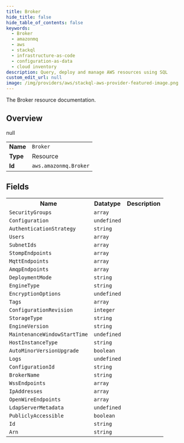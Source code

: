 ```yaml
---
title: Broker
hide_title: false
hide_table_of_contents: false
keywords:
  - Broker
  - amazonmq
  - aws
  - stackql
  - infrastructure-as-code
  - configuration-as-data
  - cloud inventory
description: Query, deploy and manage AWS resources using SQL
custom_edit_url: null
image: /img/providers/aws/stackql-aws-provider-featured-image.png
---
```

The Broker resource documentation.

## Overview
<table><tbody>
<tr><td><b>Name</b></td><td><code>Broker</code></td></tr>
<tr><td><b>Type</b></td><td>Resource</td></tr>
null
<tr><td><b>Id</b></td><td><code>aws.amazonmq.Broker</code></td></tr>
</tbody></table>

## Fields
<table><tbody>
<tr><th>Name</th><th>Datatype</th><th>Description</th></tr>
<tr><td><code>SecurityGroups</code></td><td><code>array</code></td><td></td></tr><tr><td><code>Configuration</code></td><td><code>undefined</code></td><td></td></tr><tr><td><code>AuthenticationStrategy</code></td><td><code>string</code></td><td></td></tr><tr><td><code>Users</code></td><td><code>array</code></td><td></td></tr><tr><td><code>SubnetIds</code></td><td><code>array</code></td><td></td></tr><tr><td><code>StompEndpoints</code></td><td><code>array</code></td><td></td></tr><tr><td><code>MqttEndpoints</code></td><td><code>array</code></td><td></td></tr><tr><td><code>AmqpEndpoints</code></td><td><code>array</code></td><td></td></tr><tr><td><code>DeploymentMode</code></td><td><code>string</code></td><td></td></tr><tr><td><code>EngineType</code></td><td><code>string</code></td><td></td></tr><tr><td><code>EncryptionOptions</code></td><td><code>undefined</code></td><td></td></tr><tr><td><code>Tags</code></td><td><code>array</code></td><td></td></tr><tr><td><code>ConfigurationRevision</code></td><td><code>integer</code></td><td></td></tr><tr><td><code>StorageType</code></td><td><code>string</code></td><td></td></tr><tr><td><code>EngineVersion</code></td><td><code>string</code></td><td></td></tr><tr><td><code>MaintenanceWindowStartTime</code></td><td><code>undefined</code></td><td></td></tr><tr><td><code>HostInstanceType</code></td><td><code>string</code></td><td></td></tr><tr><td><code>AutoMinorVersionUpgrade</code></td><td><code>boolean</code></td><td></td></tr><tr><td><code>Logs</code></td><td><code>undefined</code></td><td></td></tr><tr><td><code>ConfigurationId</code></td><td><code>string</code></td><td></td></tr><tr><td><code>BrokerName</code></td><td><code>string</code></td><td></td></tr><tr><td><code>WssEndpoints</code></td><td><code>array</code></td><td></td></tr><tr><td><code>IpAddresses</code></td><td><code>array</code></td><td></td></tr><tr><td><code>OpenWireEndpoints</code></td><td><code>array</code></td><td></td></tr><tr><td><code>LdapServerMetadata</code></td><td><code>undefined</code></td><td></td></tr><tr><td><code>PubliclyAccessible</code></td><td><code>boolean</code></td><td></td></tr><tr><td><code>Id</code></td><td><code>string</code></td><td></td></tr><tr><td><code>Arn</code></td><td><code>string</code></td><td></td></tr>
</tbody></table>